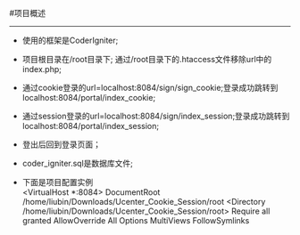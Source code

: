 #项目概述

---

*	使用的框架是CoderIgniter;
*	项目根目录在/root目录下; 通过/root目录下的.htaccess文件移除url中的index.php;
*	通过cookie登录的url=localhost:8084/sign/sign_cookie;登录成功跳转到localhost:8084/portal/index_cookie;		
*	通过session登录的url=localhost:8084/sign/index_session;登录成功跳转到localhost:8084/portal/index_session;		
*	登出后回到登录页面；		
*	coder_igniter.sql是数据库文件;
*	下面是项目配置实例		
	<VirtualHost *:8084>
	DocumentRoot /home/liubin/Downloads/Ucenter_Cookie_Session/root
	<Directory /home/liubin/Downloads/Ucenter_Cookie_Session/root>
		Require all granted
		AllowOverride All
		Options  MultiViews FollowSymlinks
		
	</Directory>
	</VirtualHost>